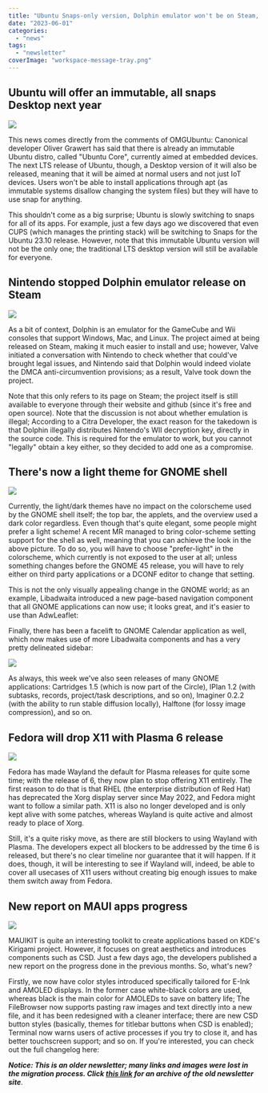 ```yaml
---
title: "Ubuntu Snaps-only version, Dolphin emulator won't be on Steam, and more!"
date: "2023-06-01"
categories: 
  - "news"
tags: 
  - "newsletter"
coverImage: "workspace-message-tray.png"
---
```


## Ubuntu will offer an immutable, all snaps Desktop next year

![](images/image-23.png)

This news comes directly from the comments of OMGUbuntu: Canonical developer Oliver Grawert has said that there is already an immutable Ubuntu distro, called "Ubuntu Core", currently aimed at embedded devices. The next LTS release of Ubuntu, though, a Desktop version of it will also be released, meaning that it will be aimed at normal users and not just IoT devices. Users won't be able to install applications through apt (as immutable systems disallow changing the system files) but they will have to use snap for anything.

This shouldn't come as a big surprise; Ubuntu is slowly switching to snaps for all of its apps. For example, just a few days ago we discovered that even CUPS (which manages the printing stack) will be switching to Snaps for the Ubuntu 23.10 release. However, note that this immutable Ubuntu version will not be the only one; the traditional LTS desktop version will still be available for everyone.

## Nintendo stopped Dolphin emulator release on Steam

![](images/image-24.png)

As a bit of context, Dolphin is an emulator for the GameCube and Wii consoles that support Windows, Mac, and Linux. The project aimed at being released on Steam, making it much easier to install and use; however, Valve initiated a conversation with Nintendo to check whether that could've brought legal issues, and Nintendo said that Dolphin would indeed violate the DMCA anti-circumvention provisions; as a result, Valve took down the project.

Note that this only refers to its page on Steam; the project itself is still available to everyone through their website and github (since it's free and open source). Note that the discussion is not about whether emulation is illegal; According to a Citra Developer, the exact reason for the takedown is that Dolphin illegally distributes Nintendo's WII decryption key, directly in the source code. This is required for the emulator to work, but you cannot "legally" obtain a key either, so they decided to add one as a compromise.

## There's now a light theme for GNOME shell

![](images/image-25.png)

Currently, the light/dark themes have no impact on the colorscheme used by the GNOME shell itself; the top bar, the applets, and the overview used a dark color regardless. Even though that's quite elegant, some people might prefer a light scheme! A recent MR managed to bring color-scheme setting support for the shell as well, meaning that you can achieve the look in the above picture. To do so, you will have to choose "prefer-light" in the colorscheme, which currently is not exposed to the user at all; unless something changes before the GNOME 45 release, you will have to rely either on third party applications or a DCONF editor to change that setting.

This is not the only visually appealing change in the GNOME world; as an example, Libadwaita introduced a new page-based navigation component that all GNOME applications can now use; it looks great, and it's easier to use than AdwLeaflet:

Finally, there has been a facelift to GNOME Calendar application as well, which now makes use of more Libadwaita components and has a very pretty delineated sidebar:

![](images/image-26.png)

As always, this week we've also seen releases of many GNOME applications: Cartridges 1.5 (which is now part of the Circle), IPlan 1.2 (with subtasks, records, project/task descriptions, and so on), Imaginer 0.2.2 (with the ability to run stable diffusion locally), Halftone (for lossy image compression), and so on.

## Fedora will drop X11 with Plasma 6 release

![](images/image-27.png)

Fedora has made Wayland the default for Plasma releases for quite some time; with the release of 6, they now plan to stop offering X11 entirely. The first reason to do that is that RHEL (the enterprise distribution of Red Hat) has deprecated the Xorg display server since May 2022, and Fedora might want to follow a similar path. X11 is also no longer developed and is only kept alive with some patches, whereas Wayland is quite active and almost ready to place of Xorg.

Still, it's a quite risky move, as there are still blockers to using Wayland with Plasma. The developers expect all blockers to be addressed by the time 6 is released, but there's no clear timeline nor guarantee that it will happen. If it does, though, it will be interesting to see if Wayland will, indeed, be able to cover all usecases of X11 users without creating big enough issues to make them switch away from Fedora.

## New report on MAUI apps progress

![](images/image-28.png)

MAUIKIT is quite an interesting toolkit to create applications based on KDE's Kirigami project. However, it focuses on great aesthetics and introduces components such as CSD. Just a few days ago, the developers published a new report on the progress done in the previous months. So, what's new?

Firstly, we now have color styles introduced specifically tailored for E-Ink and AMOLED displays. In the former case white-black colors are used, whereas black is the main color for AMOLEDs to save on battery life; The FileBrowser now supports pasting raw images and text directly into a new file, and it has been redesigned with a cleaner interface; there are new CSD button styles (basically, themes for titlebar buttons when CSD is enabled); Terminal now warns users of active processes if you try to close it, and has better touchscreen support; and so on. If you're interested, you can check out the full changelog here:

**_Notice: This is an older newsletter; many links and images were lost in the migration process. Click [this link](https://archive.techhut.tv/) for an archive of the old newsletter site_**.
